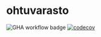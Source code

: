# ohtuvarasto

![GHA workflow badge](https://github.com/ebadihamed/ohtuvarasto/workflows/CI/badge.svg)
[![codecov](https://codecov.io/gh/ebadihamed/ohtuvarasto/graph/badge.svg?token=JR8V6GD6W3)](https://codecov.io/gh/ebadihamed/ohtuvarasto)
